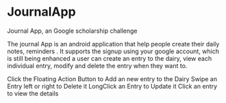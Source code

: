 # JournalApp
Journal App, an Google scholarship challenge

The journal App is an android application that help people create their daily notes, reminders .
It supports the signup using your google account, which is still being enhanced 
a user can create an entry to the dairy, view each individual entry, modify and delete the entry when they want to.

Click the Floating Action Button to Add an new entry to the Dairy
Swipe an Entry left or right to Delete it
LongClick an Entry to Update it
Click an entry to view the details

